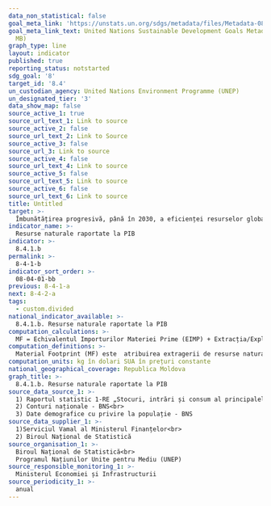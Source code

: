 ```yaml
---
data_non_statistical: false
goal_meta_link: 'https://unstats.un.org/sdgs/metadata/files/Metadata-08-04-01.pdf '
goal_meta_link_text: United Nations Sustainable Development Goals Metadata (PDF 4.0
  MB)
graph_type: line
layout: indicator
published: true
reporting_status: notstarted
sdg_goal: '8'
target_id: '8.4'
un_custodian_agency: United Nations Environment Programme (UNEP)
un_designated_tier: '3'
data_show_map: false
source_active_1: true
source_url_text_1: Link to source
source_active_2: false
source_url_text_2: Link to Source
source_active_3: false
source_url_3: Link to source
source_active_4: false
source_url_text_4: Link to source
source_active_5: false
source_url_text_5: Link to source
source_active_6: false
source_url_text_6: Link to source
title: Untitled
target: >-
  Îmbunătățirea progresivă, până în 2030, a eficienței resurselor globale pentru consum și producție, și decuplarea creșterii economice de degradarea mediului, în conformitate cu Cadrul pentru 10 ani al programelor privind consumul și producția durabilă, în frunte cu țările dezvoltate
indicator_name: >-
  Resurse naturale raportate la PIB
indicator: >-
  8.4.1.b
permalink: >-
  8-4-1-b
indicator_sort_order: >-
  08-04-01-bb
previous: 8-4-1-a
next: 8-4-2-a
tags:
  - custom.divided
national_indicator_available: >-
  8.4.1.b. Resurse naturale raportate la PIB
computation_calculations: >-
  MF = Echivalentul Importurilor Materiei Prime (EIMP) + Extracția/Exploatarea Internă (EI) -Echivalentul Exporturilor Materiei Prime (EEMP), estimat kg în dolari SUA în prețuri constante, raportat la PIB.
computation_definitions: >-
  Material Footprint (MF) este  atribuirea extragerii de resurse naturale globale cererii  interne a țării. MF totală este suma resurselor naturale globale pentru biomasă, combustibili fosili, minereuri metalice și minereuri nemetalice (biomass, fossil fuels, metal ores and non-metal ores).
computation_units: kg în dolari SUA în prețuri constante
national_geographical_coverage: Republica Moldova
graph_title: >-
  8.4.1.b. Resurse naturale raportate la PIB
source_data_source_1: >-
  1) Raportul statistic 1-RE „Stocuri, intrări și consum al principalelor resurse de energie” - BNS<br> 
  2) Conturi naționale - BNS<br> 
  3) Date demografice cu privire la populație - BNS
source_data_supplier_1: >-
  1)Serviciul Vamal al Ministerul Finanțelor<br> 
  2) Biroul Național de Statistică
source_organisation_1: >-
  Biroul Național de Statistică<br> 
  Programul Națiunilor Unite pentru Mediu (UNEP)
source_responsible_monitoring_1: >-
  Ministerul Economiei și Infrastructurii
source_periodicity_1: >-
  anual
---
```


